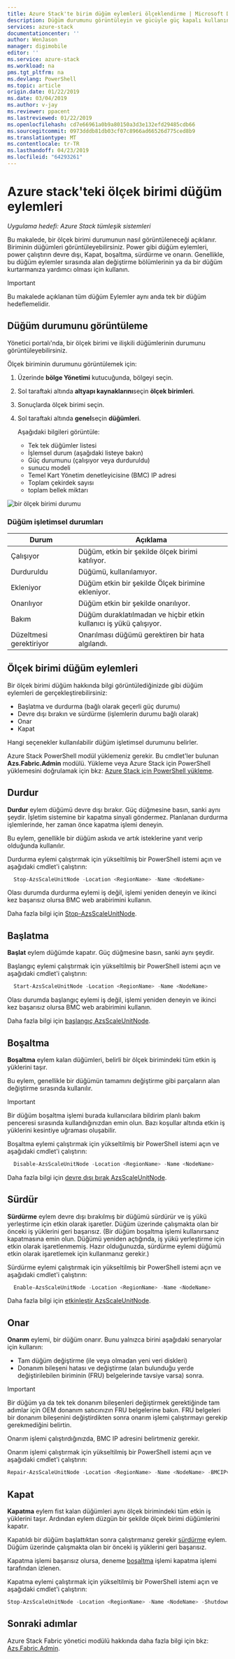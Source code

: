```yaml
---
title: Azure Stack'te birim düğüm eylemleri ölçeklendirme | Microsoft Docs
description: Düğüm durumunu görüntüleyin ve gücüyle güç kapalı kullanın, devre dışı bırakın ve bir Azure Stack tümleşik sisteminde düğüm eylemleri sürdürme hakkında bilgi edinin.
services: azure-stack
documentationcenter: ''
author: WenJason
manager: digimobile
editor: ''
ms.service: azure-stack
ms.workload: na
pms.tgt_pltfrm: na
ms.devlang: PowerShell
ms.topic: article
origin.date: 01/22/2019
ms.date: 03/04/2019
ms.author: v-jay
ms.reviewer: ppacent
ms.lastreviewed: 01/22/2019
ms.openlocfilehash: cd7e66961a0b9a80150a3d3e132efd29485cdb66
ms.sourcegitcommit: 0973dddb81db03cf07c8966ad66526d775ced8b9
ms.translationtype: MT
ms.contentlocale: tr-TR
ms.lasthandoff: 04/23/2019
ms.locfileid: "64293261"
---
```

# <a name="scale-unit-node-actions-in-azure-stack"></a>Azure stack'teki ölçek birimi düğüm eylemleri

*Uygulama hedefi: Azure Stack tümleşik sistemleri*

Bu makalede, bir ölçek birimi durumunun nasıl görüntüleneceği açıklanır. Biriminin düğümleri görüntüleyebilirsiniz. Power gibi düğüm eylemleri, power çalıştırın devre dışı, Kapat, boşaltma, sürdürme ve onarın. Genellikle, bu düğüm eylemler sırasında alan değiştirme bölümlerinin ya da bir düğüm kurtarmanıza yardımcı olması için kullanın.

> [!Important]  
> Bu makalede açıklanan tüm düğüm Eylemler aynı anda tek bir düğüm hedeflemelidir.

## <a name="view-the-node-status"></a>Düğüm durumunu görüntüleme

Yönetici portalı'nda, bir ölçek birimi ve ilişkili düğümlerinin durumunu görüntüleyebilirsiniz.

Ölçek biriminin durumunu görüntülemek için:

1. Üzerinde **bölge Yönetimi** kutucuğunda, bölgeyi seçin.
2. Sol taraftaki altında **altyapı kaynaklarını**seçin **ölçek birimleri**.
3. Sonuçlarda ölçek birimi seçin.
4. Sol taraftaki altında **genel**seçin **düğümleri**.

   Aşağıdaki bilgileri görüntüle:

   - Tek tek düğümler listesi
   - İşlemsel durum (aşağıdaki listeye bakın)
   - Güç durumunu (çalışıyor veya durduruldu)
   - sunucu modeli
   - Temel Kart Yönetim denetleyicisine (BMC) IP adresi
   - Toplam çekirdek sayısı
   - toplam bellek miktarı

![bir ölçek birimi durumu](media/azure-stack-node-actions/multinodeactions.png)

### <a name="node-operational-states"></a>Düğüm işletimsel durumları

| Durum | Açıklama |
|----------------------|-------------------------------------------------------------------|
| Çalışıyor | Düğüm, etkin bir şekilde ölçek birimi katılıyor. |
| Durduruldu | Düğümü, kullanılamıyor. |
| Ekleniyor | Düğüm etkin bir şekilde Ölçek birimine ekleniyor. |
| Onarılıyor | Düğüm etkin bir şekilde onarılıyor. |
| Bakım | Düğüm duraklatılmadan ve hiçbir etkin kullanıcı iş yükü çalışıyor. |
| Düzeltmesi gerektiriyor | Onarılması düğümü gerektiren bir hata algılandı. |

## <a name="scale-unit-node-actions"></a>Ölçek birimi düğüm eylemleri

Bir ölçek birimi düğüm hakkında bilgi görüntülediğinizde gibi düğüm eylemleri de gerçekleştirebilirsiniz:
 - Başlatma ve durdurma (bağlı olarak geçerli güç durumu)
 - Devre dışı bırakın ve sürdürme (işlemlerin durumu bağlı olarak)
 - Onar
 - Kapat

Hangi seçenekler kullanılabilir düğüm işletimsel durumunu belirler.

Azure Stack PowerShell modül yüklemeniz gerekir. Bu cmdlet'ler bulunan **Azs.Fabric.Admin** modülü. Yükleme veya Azure Stack için PowerShell yüklemesini doğrulamak için bkz: [Azure Stack için PowerShell yükleme](azure-stack-powershell-install.md).

## <a name="stop"></a>Durdur

**Durdur** eylem düğümü devre dışı bırakır. Güç düğmesine basın, sanki aynı şeydir. İşletim sistemine bir kapatma sinyali göndermez. Planlanan durdurma işlemlerinde, her zaman önce kapatma işlemi deneyin. 

Bu eylem, genellikle bir düğüm askıda ve artık isteklerine yanıt verip olduğunda kullanılır.

Durdurma eylemi çalıştırmak için yükseltilmiş bir PowerShell istemi açın ve aşağıdaki cmdlet'i çalıştırın:

```PowerShell  
  Stop-AzsScaleUnitNode -Location <RegionName> -Name <NodeName>
```

Olası durumda durdurma eylemi iş değil, işlemi yeniden deneyin ve ikinci kez başarısız olursa BMC web arabirimini kullanın.

Daha fazla bilgi için [Stop-AzsScaleUnitNode](https://docs.microsoft.com/powershell/module/azs.fabric.admin/stop-azsscaleunitnode).

## <a name="start"></a>Başlatma

**Başlat** eylem düğümde kapatır. Güç düğmesine basın, sanki aynı şeydir. 
 
Başlangıç eylemi çalıştırmak için yükseltilmiş bir PowerShell istemi açın ve aşağıdaki cmdlet'i çalıştırın:

```PowerShell  
  Start-AzsScaleUnitNode -Location <RegionName> -Name <NodeName>
```

Olası durumda başlangıç eylemi iş değil, işlemi yeniden deneyin ve ikinci kez başarısız olursa BMC web arabirimini kullanın.

Daha fazla bilgi için [başlangıç AzsScaleUnitNode](https://docs.microsoft.com/powershell/module/azs.fabric.admin/start-azsscaleunitnode).

## <a name="drain"></a>Boşaltma

**Boşaltma** eylem kalan düğümleri, belirli bir ölçek birimindeki tüm etkin iş yüklerini taşır.

Bu eylem, genellikle bir düğümün tamamını değiştirme gibi parçaların alan değiştirme sırasında kullanılır.

> [!Important]
> Bir düğüm boşaltma işlemi burada kullanıcılara bildirim planlı bakım penceresi sırasında kullandığınızdan emin olun. Bazı koşullar altında etkin iş yüklerini kesintiye uğraması oluşabilir.

Boşaltma eylemi çalıştırmak için yükseltilmiş bir PowerShell istemi açın ve aşağıdaki cmdlet'i çalıştırın:

```PowerShell  
  Disable-AzsScaleUnitNode -Location <RegionName> -Name <NodeName>
```

Daha fazla bilgi için [devre dışı bırak AzsScaleUnitNode](https://docs.microsoft.com/powershell/module/azs.fabric.admin/disable-azsscaleunitnode).

## <a name="resume"></a>Sürdür

**Sürdürme** eylem devre dışı bırakılmış bir düğümü sürdürür ve iş yükü yerleştirme için etkin olarak işaretler. Düğüm üzerinde çalışmakta olan bir önceki iş yüklerini geri başarısız. (Bir düğüm boşaltma işlemi kullanırsanız kapatmasına emin olun. Düğümü yeniden açtığında, iş yükü yerleştirme için etkin olarak işaretlenmemiş. Hazır olduğunuzda, sürdürme eylemi düğümü etkin olarak işaretlemek için kullanmanız gerekir.)

Sürdürme eylemi çalıştırmak için yükseltilmiş bir PowerShell istemi açın ve aşağıdaki cmdlet'i çalıştırın:

```PowerShell  
  Enable-AzsScaleUnitNode -Location <RegionName> -Name <NodeName>
```

Daha fazla bilgi için [etkinleştir AzsScaleUnitNode](https://docs.microsoft.com/powershell/module/azs.fabric.admin/enable-azsscaleunitnode).

## <a name="repair"></a>Onar

**Onarım** eylemi, bir düğüm onarır. Bunu yalnızca birini aşağıdaki senaryolar için kullanın:
 - Tam düğüm değiştirme (ile veya olmadan yeni veri diskleri)
 - Donanım bileşeni hatası ve değiştirme (alan bulunduğu yerde değiştirilebilen biriminin (FRU) belgelerinde tavsiye varsa) sonra.

> [!Important]  
> Bir düğüm ya da tek tek donanım bileşenleri değiştirmek gerektiğinde tam adımlar için OEM donanım satıcınızın FRU belgelerine bakın. FRU belgeleri bir donanım bileşenini değiştirdikten sonra onarım işlemi çalıştırmayı gerekip gerekmediğini belirtin. 

Onarım işlemi çalıştırdığınızda, BMC IP adresini belirtmeniz gerekir. 

Onarım işlemi çalıştırmak için yükseltilmiş bir PowerShell istemi açın ve aşağıdaki cmdlet'i çalıştırın:

  ```PowerShell
  Repair-AzsScaleUnitNode -Location <RegionName> -Name <NodeName> -BMCIPv4Address <BMCIPv4Address>
  ```

## <a name="shutdown"></a>Kapat

**Kapatma** eylem fist kalan düğümleri aynı ölçek birimindeki tüm etkin iş yüklerini taşır. Ardından eylem düzgün bir şekilde ölçek birimi düğümlerini kapatır.

Kapatıldı bir düğüm başlattıktan sonra çalıştırmanız gerekir [sürdürme](#resume) eylem. Düğüm üzerinde çalışmakta olan bir önceki iş yüklerini geri başarısız.

Kapatma işlemi başarısız olursa, deneme [boşaltma](#drain) işlemi kapatma işlemi tarafından izlenen.

Kapatma eylemi çalıştırmak için yükseltilmiş bir PowerShell istemi açın ve aşağıdaki cmdlet'i çalıştırın:

  ```PowerShell
  Stop-AzsScaleUnitNode -Location <RegionName> -Name <NodeName> -Shutdown
  ```



## <a name="next-steps"></a>Sonraki adımlar

Azure Stack Fabric yönetici modülü hakkında daha fazla bilgi için bkz: [Azs.Fabric.Admin](https://docs.microsoft.com/powershell/module/azs.fabric.admin/?view=azurestackps-1.6.0).
